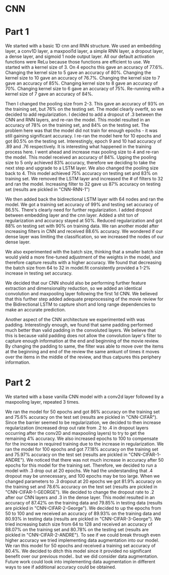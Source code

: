 # CNN

# Part 1

We started with a basic 1D cnn and RNN structure. We used an embedding layer, a conv1D layer, a maxpool1d layer, a simple RNN layer, a dropout layer, a dense layer, and sigmoid 1 node output layer. All our default activation functions were ReLu because those functions are efficient to use. We started with a kernel size of 3. On 4 epochs this gave an accuracy of 77.6%. Changing the kernel size to 5 gave an accuracy of 80%.  Changing the kernel size to 10 gave an accuracy of 76.7%. Changing the kernel size to 7 gave an accuracy of 85%. Changing kernel size to 8 gave an accuracy of 70%. Changing kernel size to 6 gave an accuracy of 75%. Re-running with a kernel size of 7 gave an accuracy of 84%.

Then I changed the pooling size from 2-3. This gave an accuracy of 93% on the training set, but 76% on the testing set. The model clearly overfit, so we decided to add regularization. I decided to add a dropout of .3 between the CNN and RNN layers, and re-ran the model. This model resulted in an accuracy of 78% on the training set, and 84% on the testing set. The problem here was that the model did not train for enough epochs - it was still gaining significant accuracy. I re-ran the model here for 10 epochs and got 80.5% on the testing set. Interestingly, epoch 9 and 10 had accuracy of .89 and .76 respectively. It is interesting what happened in the training process here. I went ahead and increase max pooling size to 4 and re-ran the model. This model received an accuracy of 84%. Upping the pooling size to 5 only achieved 83% accuracy, therefore we deciding to take the next step and upgrade to a LSTM layer. We also changed the pooling size back to 4. This model achieved 75% accuracy on testing set and 83% on training set. We removed the LSTM layer and increased the # of filters to 32 and ran the model. Increasing filter to 32 gave us 87% accuracy on testing set (results are pickled in "CNN-RNN-1")

We then added back the bidirectional LSTM layer with 64 nodes and ran the model. We got a training set accuracy of 99% and testing set accuracy of 86.5%. There's clearly need for further regularization. I added dropout between embedding layer and the cnn layer. Added a shit ton of regularization and accuracy stayed at 50%. Reduced regularization and got 88% on testing set with 90% on training data. We ran another model after increasing filters in CNN and received 88.6% accuracy. We wondered if our dense layer was limiting the classification, so we increased the nodes of our dense layer.

We also experimented with the batch size, thinking that a smaller batch size would yield a more fine-tuned adjustment of the weights in the model, and therefore capture results with a higher accuracy. We found that decreasing the batch size from 64 to 32 in model.fit consistently provided a 1-2% increase in testing set accuracy.

We decided that our CNN should also be performing further feature extraction and dimensionality reduction, so we added an identical convolution and maxpooling layer following the first 1d CNN. We believed that this further step added adequate preprocessing of the movie review for the Bidirectional LSTM to capture short and long range dependencies to make an accurate prediction.

Another aspect of the CNN architecture we experimented with was padding. Interestingly enough, we found that same padding performed much better than valid padding in the convoluted layers. We believe that this is because valid padding does not allow the convolution layer's filter to capture enough information at the end and beginning of the movie review. By changing the padding to same, the filter was able to move over the items at the beginning and end of the review the same amkunt of times it moves over the items in the middle of the review, and thus catpures this periphery information. 

# Part 2

We started with a base vanilla CNN model with a conv2d layer followed by a maxpooling layer, repeated 3 times.

We ran the model for 50 epochs and got 86% accuracy on the training set and 75.6% accuracy on the test set (results are pickled in "CNN-CIFAR"). Since the barrier seemed to be regularization, we decided to then increase regularization (increased drop out rate from .2 to .4 in dropout layers occurring after the conv2D and maxpooling layers) to try to get the remaining 4% accuracy. We also increased epochs to 100 to compensate for the increase in required training due to the increase in regularization. We ran the model for 100 epochs and got 77.18% accuracy on the training set and 75.97% accuracy on the test set (results are pickled in "CNN-CIFAR-1-ANDRE"). We noticed that there was not much increase in accuracy after 50 epochs for this model for the training set. Therefore, we decided to run a model with .3 drop out at 20 epochs. We had the understanding that .4 dropout may be unnecessary, and 100 epochs may be too large. When we changed parameters to .3 dropout at 20 epochs we got 81.9% accuracy on the training set and 78.6% accuracy on the test set (results are pickled in "CNN-CIFAR-1-GEORGE"). We decided to change the dropout rate to .2 after our CNN layers and .3 in the dense layer. This model resulted in an accuracy of 87.42% on the training data and 79.85% in testing data (results are pickled in "CNN-CIFAR-2-George"). We decided to up the epochs from 50 to 100 and we received an accuracy of 89.93% on the training data and 80.93% in testing data (results are pickled in "CNN-CIFAR-3-George"). We tried increasing batch size from 64 to 128 and received an accuracy of 88.07% on the training set and 80.78% on the testing set (results are pickled in "CNN-CIFAR-2-ANDRE"). To see if we could break through even higher accuracy we tried implementing data augmentation into our model. We ran this model for 50 epochs and received a training set accuracy of 80.4%. We decided to ditch this model since it provided no significant benefit over our previous model.. but we did consider data augmentation. Future work could look into implementing data augmentation in different ways to see if additional accuracy could be obtained.
